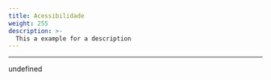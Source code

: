 ```yaml
---
title: Acessibilidade
weight: 255
description: >-
  This a example for a description
---
```


---

undefined
